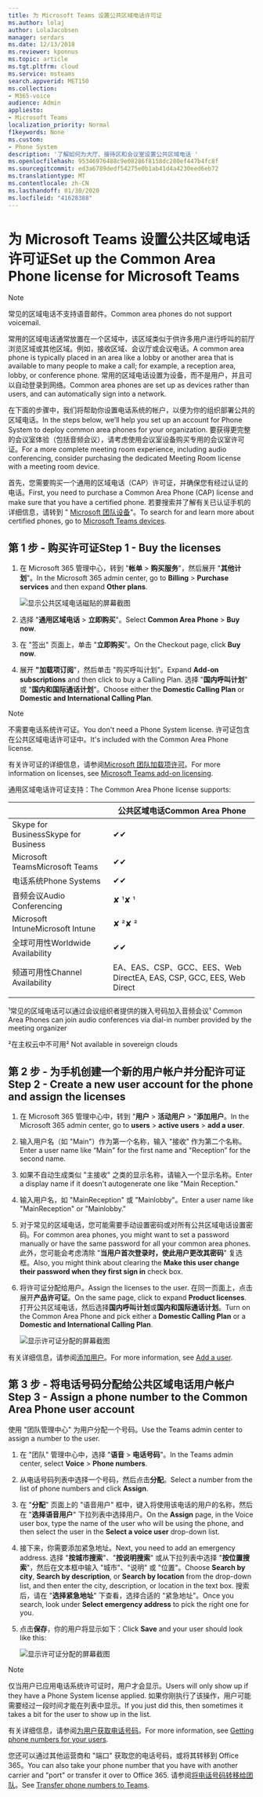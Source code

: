 ```yaml
---
title: 为 Microsoft Teams 设置公共区域电话许可证
ms.author: lolaj
author: LolaJacobsen
manager: serdars
ms.date: 12/13/2018
ms.reviewer: kponnus
ms.topic: article
ms.tgt.pltfrm: cloud
ms.service: msteams
search.appverid: MET150
ms.collection:
- M365-voice
audience: Admin
appliesto:
- Microsoft Teams
localization_priority: Normal
f1keywords: None
ms.custom:
- Phone System
description: '了解如何为大厅、接待区和会议室设置公共区域电话 '
ms.openlocfilehash: 95346976488c9e08286f8158dc280ef447b4fc8f
ms.sourcegitcommit: ed3a6789dedf54275e0b1ab41d4a4230eed6eb72
ms.translationtype: MT
ms.contentlocale: zh-CN
ms.lasthandoff: 01/30/2020
ms.locfileid: "41628388"
---
```

# <a name="set-up-the-common-area-phone-license-for-microsoft-teams"></a><span data-ttu-id="8f3a0-103">为 Microsoft Teams 设置公共区域电话许可证</span><span class="sxs-lookup"><span data-stu-id="8f3a0-103">Set up the Common Area Phone license for Microsoft Teams</span></span>
> [!NOTE]
> <span data-ttu-id="8f3a0-104">常见的区域电话不支持语音邮件。</span><span class="sxs-lookup"><span data-stu-id="8f3a0-104">Common area phones do not support voicemail.</span></span>

<span data-ttu-id="8f3a0-105">常用的区域电话通常放置在一个区域中，该区域类似于供许多用户进行呼叫的前厅浏览区域或其他区域。例如，接收区域、会议厅或会议电话。</span><span class="sxs-lookup"><span data-stu-id="8f3a0-105">A common area phone is typically placed in an area like a lobby or another area that is available to many people to make a call; for example, a reception area, lobby, or conference phone.</span></span> <span data-ttu-id="8f3a0-106">常用的区域电话设置为设备，而不是用户，并且可以自动登录到网络。</span><span class="sxs-lookup"><span data-stu-id="8f3a0-106">Common area phones are set up as devices rather than users, and can automatically sign into a network.</span></span>

<span data-ttu-id="8f3a0-107">在下面的步骤中，我们将帮助你设置电话系统的帐户，以便为你的组织部署公共的区域电话。</span><span class="sxs-lookup"><span data-stu-id="8f3a0-107">In the steps below, we’ll help you set up an account for Phone System to deploy common area phones for your organization.</span></span> <span data-ttu-id="8f3a0-108">要获得更完整的会议室体验（包括音频会议），请考虑使用会议室设备购买专用的会议室许可证。</span><span class="sxs-lookup"><span data-stu-id="8f3a0-108">For a more complete meeting room experience, including audio conferencing, consider purchasing the dedicated Meeting Room license with a meeting room device.</span></span> 

<span data-ttu-id="8f3a0-109">首先，您需要购买一个通用的区域电话（CAP）许可证，并确保您有经过认证的电话。</span><span class="sxs-lookup"><span data-stu-id="8f3a0-109">First, you need to purchase a Common Area Phone (CAP) license and make sure that you have a certified phone.</span></span> <span data-ttu-id="8f3a0-110">若要搜索并了解有关已认证手机的详细信息，请转到 " [Microsoft 团队设备](https://products.office.com/microsoft-teams/across-devices?ms.url=officecomteamsdevices&rtc=1)"。</span><span class="sxs-lookup"><span data-stu-id="8f3a0-110">To search for and learn more about certified phones, go to [Microsoft Teams devices](https://products.office.com/microsoft-teams/across-devices?ms.url=officecomteamsdevices&rtc=1).</span></span> 

## <a name="step-1---buy-the-licenses"></a><span data-ttu-id="8f3a0-111">第 1 步 - 购买许可证</span><span class="sxs-lookup"><span data-stu-id="8f3a0-111">Step 1 - Buy the licenses</span></span>

1. <span data-ttu-id="8f3a0-112">在 Microsoft 365 管理中心，转到 "**帐单** > **购买服务**"，然后展开 "**其他计划**"。</span><span class="sxs-lookup"><span data-stu-id="8f3a0-112">In the Microsoft 365 admin center, go to **Billing** > **Purchase services** and then expand **Other plans**.</span></span>

    ![显示公共区域电话磁贴的屏幕截图](media/set-up-common-area-phone-image1.png)

2. <span data-ttu-id="8f3a0-114">选择 "**通用区域电话** > **立即购买**"。</span><span class="sxs-lookup"><span data-stu-id="8f3a0-114">Select **Common Area Phone** > **Buy now**.</span></span>

3. <span data-ttu-id="8f3a0-115">在 "签出" 页面上，单击 "**立即购买**"。</span><span class="sxs-lookup"><span data-stu-id="8f3a0-115">On the Checkout page, click **Buy now**.</span></span>

4. <span data-ttu-id="8f3a0-116">展开 **"加载项订阅**"，然后单击 "购买呼叫计划"。</span><span class="sxs-lookup"><span data-stu-id="8f3a0-116">Expand **Add-on subscriptions** and then click to buy a Calling Plan.</span></span> <span data-ttu-id="8f3a0-117">选择 "**国内呼叫计划**" 或 "**国内和国际通话计划**"。</span><span class="sxs-lookup"><span data-stu-id="8f3a0-117">Choose either the **Domestic Calling Plan** or **Domestic and International Calling Plan**.</span></span>

> [!NOTE]
> <span data-ttu-id="8f3a0-118">不需要电话系统许可证。</span><span class="sxs-lookup"><span data-stu-id="8f3a0-118">You don't need a Phone System license.</span></span> <span data-ttu-id="8f3a0-119">许可证包含在公共区域电话许可证中。</span><span class="sxs-lookup"><span data-stu-id="8f3a0-119">It's included with the Common Area Phone license.</span></span>

<span data-ttu-id="8f3a0-120">有关许可证的详细信息，请参阅[Microsoft 团队加载项许可](teams-add-on-licensing/microsoft-teams-add-on-licensing.md)。</span><span class="sxs-lookup"><span data-stu-id="8f3a0-120">For more information on licenses, see [Microsoft Teams add-on licensing](teams-add-on-licensing/microsoft-teams-add-on-licensing.md).</span></span>

<span data-ttu-id="8f3a0-121">通用区域电话许可证支持：</span><span class="sxs-lookup"><span data-stu-id="8f3a0-121">The Common Area Phone license supports:</span></span> 


|   |  <span data-ttu-id="8f3a0-122">公共区域电话</span><span class="sxs-lookup"><span data-stu-id="8f3a0-122">Common Area Phone</span></span>  |
|---------|---------|
|<span data-ttu-id="8f3a0-123">Skype for Business</span><span class="sxs-lookup"><span data-stu-id="8f3a0-123">Skype for Business</span></span> |   <span data-ttu-id="8f3a0-124">&#x2714;</span><span class="sxs-lookup"><span data-stu-id="8f3a0-124">&#x2714;</span></span> |
|<span data-ttu-id="8f3a0-125">Microsoft Teams</span><span class="sxs-lookup"><span data-stu-id="8f3a0-125">Microsoft Teams</span></span> |   <span data-ttu-id="8f3a0-126">&#x2714;</span><span class="sxs-lookup"><span data-stu-id="8f3a0-126">&#x2714;</span></span> |
|<span data-ttu-id="8f3a0-127">电话系统</span><span class="sxs-lookup"><span data-stu-id="8f3a0-127">Phone Systems</span></span> |    <span data-ttu-id="8f3a0-128">&#x2714;</span><span class="sxs-lookup"><span data-stu-id="8f3a0-128">&#x2714;</span></span> |
|<span data-ttu-id="8f3a0-129">音频会议</span><span class="sxs-lookup"><span data-stu-id="8f3a0-129">Audio Conferencing</span></span> |       <span data-ttu-id="8f3a0-130">&#x2718; &sup1;</span><span class="sxs-lookup"><span data-stu-id="8f3a0-130">&#x2718; &sup1;</span></span>  |
|<span data-ttu-id="8f3a0-131">Microsoft Intune</span><span class="sxs-lookup"><span data-stu-id="8f3a0-131">Microsoft Intune</span></span> |        <span data-ttu-id="8f3a0-132">&#x2718; &sup2;</span><span class="sxs-lookup"><span data-stu-id="8f3a0-132">&#x2718; &sup2;</span></span> |
|<span data-ttu-id="8f3a0-133">全球可用性</span><span class="sxs-lookup"><span data-stu-id="8f3a0-133">Worldwide Availability</span></span> |    <span data-ttu-id="8f3a0-134">&#x2714;</span><span class="sxs-lookup"><span data-stu-id="8f3a0-134">&#x2714;</span></span> |
|<span data-ttu-id="8f3a0-135">频道可用性</span><span class="sxs-lookup"><span data-stu-id="8f3a0-135">Channel Availability</span></span> |    <span data-ttu-id="8f3a0-136">EA、EAS、CSP、GCC、EES、Web Direct</span><span class="sxs-lookup"><span data-stu-id="8f3a0-136">EA, EAS, CSP, GCC, EES, Web Direct</span></span>  |
|      |         |

<span data-ttu-id="8f3a0-137">&sup1;常见的区域电话可以通过会议组织者提供的拨入号码加入音频会议</span><span class="sxs-lookup"><span data-stu-id="8f3a0-137">&sup1; Common Area Phones can join audio conferences via dial-in number provided by the meeting organizer</span></span>

<span data-ttu-id="8f3a0-138">&sup2;在主权云中不可用</span><span class="sxs-lookup"><span data-stu-id="8f3a0-138">&sup2; Not available in sovereign clouds</span></span>  



## <a name="step-2---create-a-new-user-account-for-the-phone-and-assign-the-licenses"></a><span data-ttu-id="8f3a0-139">第 2 步 - 为手机创建一个新的用户帐户并分配许可证</span><span class="sxs-lookup"><span data-stu-id="8f3a0-139">Step 2 - Create a new user account for the phone and assign the licenses</span></span>

1. <span data-ttu-id="8f3a0-140">在 Microsoft 365 管理中心中，转到 "**用户** > **活动用户** > "**添加用户**。</span><span class="sxs-lookup"><span data-stu-id="8f3a0-140">In the Microsoft 365 admin center, go to **users** > **active users** > **add a user**.</span></span>

2. <span data-ttu-id="8f3a0-141">输入用户名（如 "Main"）作为第一个名称，输入 "接收" 作为第二个名称。</span><span class="sxs-lookup"><span data-stu-id="8f3a0-141">Enter a user name like “Main" for the first name and "Reception” for the second name.</span></span>

3. <span data-ttu-id="8f3a0-142">如果不自动生成类似 "主接收" 之类的显示名称，请输入一个显示名称。</span><span class="sxs-lookup"><span data-stu-id="8f3a0-142">Enter a display name if it doesn't autogenerate one like "Main Reception."</span></span>

4. <span data-ttu-id="8f3a0-143">输入用户名，如 "MainReception" 或 "Mainlobby"。</span><span class="sxs-lookup"><span data-stu-id="8f3a0-143">Enter a user name like "MainReception" or "Mainlobby."</span></span>

5. <span data-ttu-id="8f3a0-144">对于常见的区域电话，您可能需要手动设置密码或对所有公共区域电话设置密码。</span><span class="sxs-lookup"><span data-stu-id="8f3a0-144">For common area phones, you might want to set a password manually or have the same password for all your common area phones.</span></span> <span data-ttu-id="8f3a0-145">此外，您可能会考虑清除 "**当用户首次登录时，使此用户更改其密码**" 复选框。</span><span class="sxs-lookup"><span data-stu-id="8f3a0-145">Also, you might think about clearing the **Make this user change their password when they first sign in** check box.</span></span>

6. <span data-ttu-id="8f3a0-146">将许可证分配给用户。</span><span class="sxs-lookup"><span data-stu-id="8f3a0-146">Assign the licenses to the user.</span></span> <span data-ttu-id="8f3a0-147">在同一页面上，点击展开**产品许可证**。</span><span class="sxs-lookup"><span data-stu-id="8f3a0-147">On the same page, click to expand **Product licenses**.</span></span> <span data-ttu-id="8f3a0-148">打开公共区域电话，然后选择**国内呼叫计划**或**国内和国际通话计划**。</span><span class="sxs-lookup"><span data-stu-id="8f3a0-148">Turn on the Common Area Phone and pick either a **Domestic Calling Plan** or a **Domestic and International Calling Plan**.</span></span> 

    ![显示许可证分配的屏幕截图](media/set-up-common-area-phone-image2.png)

<span data-ttu-id="8f3a0-150">有关详细信息，请参阅[添加用户](https://docs.microsoft.com/office365/admin/add-users/add-users?redirectSourcePath=%252farticle%252f1970f7d6-03b5-442f-b385-5880b9c256ec&view=o365-worldwide)。</span><span class="sxs-lookup"><span data-stu-id="8f3a0-150">For more information, see [Add a user](https://docs.microsoft.com/office365/admin/add-users/add-users?redirectSourcePath=%252farticle%252f1970f7d6-03b5-442f-b385-5880b9c256ec&view=o365-worldwide).</span></span>

## <a name="step-3---assign-a-phone-number-to-the-common-area-phone-user-account"></a><span data-ttu-id="8f3a0-151">第 3 步 - 将电话号码分配给公共区域电话用户帐户</span><span class="sxs-lookup"><span data-stu-id="8f3a0-151">Step 3 - Assign a phone number to the Common Area Phone user account</span></span>

<span data-ttu-id="8f3a0-152">使用 "团队管理中心" 为用户分配一个号码。</span><span class="sxs-lookup"><span data-stu-id="8f3a0-152">Use the Teams admin center to assign a number to the user.</span></span>

1. <span data-ttu-id="8f3a0-153">在 "团队" 管理中心中，选择 "**语音** > **电话号码**"。</span><span class="sxs-lookup"><span data-stu-id="8f3a0-153">In the Teams admin center, select **Voice** > **Phone numbers**.</span></span>

3.  <span data-ttu-id="8f3a0-154">从电话号码列表中选择一个号码，然后点击**分配**。</span><span class="sxs-lookup"><span data-stu-id="8f3a0-154">Select a number from the list of phone numbers and click **Assign**.</span></span>

4. <span data-ttu-id="8f3a0-155">在 "**分配**" 页面上的 "语音用户" 框中，键入将使用该电话的用户的名称，然后在 "**选择语音用户**" 下拉列表中选择用户。</span><span class="sxs-lookup"><span data-stu-id="8f3a0-155">On the **Assign** page, in the Voice user box, type the name of the user who will be using the phone, and then select the user in the **Select a voice user** drop-down list.</span></span>

5. <span data-ttu-id="8f3a0-156">接下来，你需要添加紧急地址。</span><span class="sxs-lookup"><span data-stu-id="8f3a0-156">Next, you need to add an emergency address.</span></span> <span data-ttu-id="8f3a0-157">选择 "**按城市搜索**"、"**按说明搜索**" 或从下拉列表中选择 "**按位置搜索**"，然后在文本框中输入 "城市"、"说明" 或 "位置"。</span><span class="sxs-lookup"><span data-stu-id="8f3a0-157">Choose **Search by city**, **Search by description**, or **Search by location** from the drop-down list, and then enter the city, description, or location in the text box.</span></span> <span data-ttu-id="8f3a0-158">搜索后，请在 "**选择紧急地址**" 下查看，选择合适的 "紧急地址"。</span><span class="sxs-lookup"><span data-stu-id="8f3a0-158">Once you search, look under **Select emergency address** to pick the right one for you.</span></span>

6. <span data-ttu-id="8f3a0-159">点击**保存**，你的用户将显示如下：</span><span class="sxs-lookup"><span data-stu-id="8f3a0-159">Click **Save** and your user should look like this:</span></span>

   ![显示许可证分配的屏幕截图](media/set-up-common-area-phone-image3.png)

> [!NOTE]
> <span data-ttu-id="8f3a0-161">仅当用户已应用电话系统许可证时，用户才会显示。</span><span class="sxs-lookup"><span data-stu-id="8f3a0-161">Users will only show up if they have a Phone System license applied.</span></span> <span data-ttu-id="8f3a0-162">如果你刚执行了该操作，用户可能需要经过一段时间才能在列表中显示。</span><span class="sxs-lookup"><span data-stu-id="8f3a0-162">If you just did this, then sometimes it takes a bit for the user to show up in the list.</span></span>

<span data-ttu-id="8f3a0-163">有关详细信息，请参阅[为用户获取电话号码](getting-phone-numbers-for-your-users.md)。</span><span class="sxs-lookup"><span data-stu-id="8f3a0-163">For more information, see [Getting phone numbers for your users](getting-phone-numbers-for-your-users.md).</span></span>

<span data-ttu-id="8f3a0-164">您还可以通过其他运营商和 "端口" 获取您的电话号码，或将其转移到 Office 365。</span><span class="sxs-lookup"><span data-stu-id="8f3a0-164">You can also take your phone number that you have with another carrier and "port" or transfer it over to Office 365.</span></span> <span data-ttu-id="8f3a0-165">请参阅[将电话号码转移给团队](phone-number-calling-plans/transfer-phone-numbers-to-teams.md)。</span><span class="sxs-lookup"><span data-stu-id="8f3a0-165">See [Transfer phone numbers to Teams](phone-number-calling-plans/transfer-phone-numbers-to-teams.md).</span></span>


